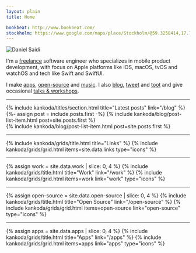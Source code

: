 ```yaml
---
layout: plain
title: Home

bookbeat: http://www.bookbeat.com/
stockholm: https://www.google.com/maps/place/Stockholm/@59.3258414,17.70188,10z/data=!3m1!4b1!4m5!3m4!1s0x465f763119640bcb:0xa80d27d3679d7766!8m2!3d59.3293235!4d18.0685808
---
```


<div class="home paper">
  <main class="page-content" aria-label="Content">
    <div class="wrapper">
      <section>
        <div>
          <img class="avatar" src="/assets/avatar.jpg" alt="Daniel Saidi" />
        </div>
        <div>
          <p>
            I'm a <a href="work">freelance</a> software engineer who specializes in mobile product development, with focus on Apple
            platforms like iOS, macOS, tvOS and watchOS and tech like Swift and SwiftUI.
          </p>
          <p>
            I make <a href="apps">apps</a>, <a href="open-source">open-source</a> and <a href="music">music</a>. I also <a href="blog">blog</a>, <a href="{{site.twitter_url}}">tweet</a> and <a href="{{site.mastodon_url}}">toot</a> and give occasional <a href="talks">talks & workshops</a>.
          </p>
        </div>
      </section>
      <hr />
      <section class="blog">
        {% include kankoda/titles/section.html title="Latest posts" link="/blog" %}
        <div class="grid blog list">
          <div>
            {%- assign post = include.posts.first -%}  
            {% include kankoda/blog/post-list-item.html post=site.posts.first %}
          </div>
          <div>
            {% include kankoda/blog/post-list-item.html post=site.posts.first %}
          </div>
        </div>
      </section>
      <hr />
      <section class="links">
        {% include kankoda/grids/title.html title="Links" %}
        {% include kankoda/grids/grid.html items=site.data.links type="icons" %}
      </section>
      <hr />
      <section class="work">
        {% assign work = site.data.work | slice: 0, 4 %}
        {% include kankoda/grids/title.html title="Work" link="/work" %}
        {% include kankoda/grids/grid.html items=work link="work" type="icons" %}
      </section>
      <hr />
      <section class="open-source">
        {% assign open-source = site.data.open-source | slice: 0, 4 %}
        {% include kankoda/grids/title.html title="Open Source" link="/open-source" %}
        {% include kankoda/grids/grid.html items=open-source link="open-source" type="icons" %}
      </section>
      <hr />
      <section class="apps">
        {% assign apps = site.data.apps | slice: 0, 4 %}
        {% include kankoda/grids/title.html title="Apps" link="/apps" %}
        {% include kankoda/grids/grid.html items=apps link="apps" type="icons" %}
      </section>
    </div>
  </main>
</div>
